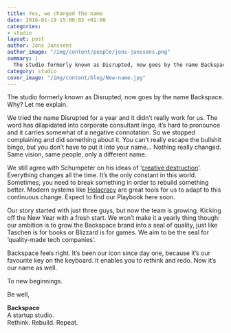 ```yaml
---
title: Yes, we changed the name
date: 2016-01-19 15:00:03 +01:00
categories:
- studio
layout: post
author: Jons Janssens
author_image: "/img/content/people/jons-janssens.png"
summary: |
  The studio formerly known as Disrupted, now goes by the name Backspace.
category: studio
cover_image: "/img/content/blog/New-name.jpg"
---
```


The studio formerly known as Disrupted, now goes by the name Backspace. Why? Let me explain.

We tried the name Disrupted for a year and it didn’t really work for us. The word has dilapidated into corporate consultant lingo, it’s hard to pronounce and it carries somewhat of a negative connotation. So we stopped complaining and did something about it. You can’t really escape the bullshit bingo, but you don’t have to put it into your name... Nothing really changed. Same vision, same people, only a different name.

We still agree with Schumpeter on his ideas of ‘[creative destruction](https://en.wikipedia.org/wiki/Creative_destruction)’. Everything changes all the time. It’s the only constant in this world. Sometimes, you need to break something in order to rebuild something better. Modern systems like [Holacracy](https://en.wikipedia.org/wiki/Holacracy) are great tools for us to adapt to this continuous change. Expect to find our Playbook here soon.

Our story started with just three guys, but now the team is growing. Kicking off the New Year with a fresh start. We won’t make it a yearly thing though: our ambition is to grow the Backspace brand into a seal of quality, just like Taschen is for books or Blizzard is for games. We aim to be the seal for ‘quality-made tech companies’.

Backspace feels right. It’s been our icon since day one, because it’s our favourite key on the keyboard. It enables you to rethink and redo. Now it’s our name as well.

To new beginnings.

Be well,

**Backspace**<br>
A startup studio.<br>
Rethink. Rebuild. Repeat.

